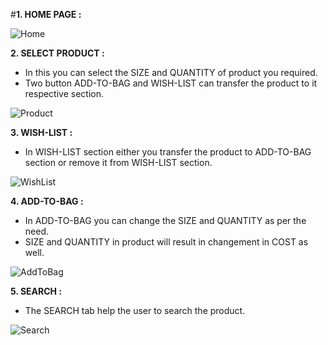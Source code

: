 #**1. HOME PAGE :**
   
![Home](https://github.com/Akash-kx/Sebas/assets/129946078/cc709ed6-c358-4da3-a4c4-9a9117f94697)

**2. SELECT PRODUCT :** 

* In this you can select the SIZE and QUANTITY of product you required.
* Two button ADD-TO-BAG and WISH-LIST can transfer the product to it respective section.

![Product](https://github.com/Akash-kx/Sebas/assets/129946078/7a1ef447-890b-47bc-96ef-cc50aee2d461)

**3. WISH-LIST :** 

* In WISH-LIST section either you transfer the product to ADD-TO-BAG section or remove it from WISH-LIST section.

![WishList](https://github.com/Akash-kx/Sebas/assets/129946078/f50de66e-1536-4241-988f-db4b89bfc8b6)

**4. ADD-TO-BAG :** 

* In ADD-TO-BAG you can change the SIZE and QUANTITY as per the need.
* SIZE and QUANTITY in product will result in changement in COST as well.

![AddToBag](https://github.com/Akash-kx/Sebas/assets/129946078/e80d46db-b790-422c-a745-be480e6a2753)

**5. SEARCH :** 

* The SEARCH tab help the user to search the product.
   
![Search](https://github.com/Akash-kx/Sebas/assets/129946078/9296a601-8868-4670-a697-6938f5c810b9)
